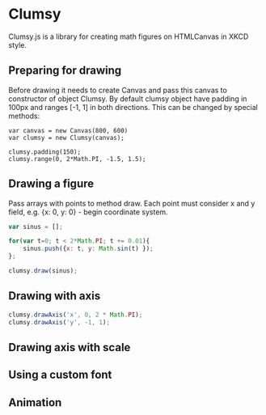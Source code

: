 
# Clumsy

Clumsy.js is a library for creating math figures on HTMLCanvas in XKCD style.

## Preparing for drawing

Before drawing it needs to create Canvas and pass this canvas to constructor of object Clumsy. By default clumsy object have padding in 100px and ranges [-1, 1] in both directions. This can be changed by special methods:

```
var canvas = new Canvas(800, 600)
var clumsy = new Clumsy(canvas);

clumsy.padding(150);
clumsy.range(0, 2*Math.PI, -1.5, 1.5);
```

## Drawing a figure

Pass arrays with points to method draw. Each point must consider x and y field, e.g. {x: 0, y: 0} - begin coordinate system.

```javascript
var sinus = [];

for(var t=0; t < 2*Math.PI; t += 0.01){
    sinus.push({x: t, y: Math.sin(t) });
};

clumsy.draw(sinus);
```

## Drawing with axis

```javascript
clumsy.drawAxis('x', 0, 2 * Math.PI);
clumsy.drawAxis('y', -1, 1);
```

## Drawing axis with scale

## Using a custom font

## Animation

